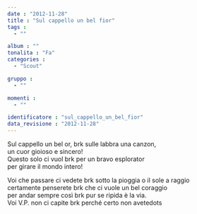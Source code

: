 ```yaml
---
date : "2012-11-28"
title : "Sul cappello un bel fior"
tags : 
  - ""

album : ""
tonalita : "Fa"
categories : 
  - "Scout"

gruppo : 
  - ""

momenti : 
  - ""

identificatore : "sul_cappello_un_bel_fior"
data_revisione : "2012-11-28"
---
```

  
  
Sul cappello un bel or, brk sulle labbra una canzon,  
un cuor gioioso e sincero!  
Questo solo ci vuol brk per un bravo esplorator  
per girare il mondo intero!  
  
  
Voi che passare ci vedete brk sotto la pioggia o il sole a raggio  
certamente penserete brk che ci vuole un bel coraggio  
per andar sempre così brk pur se ripida è la via.  
Voi V.P. non ci capite brk perché certo non avetedots  
  
